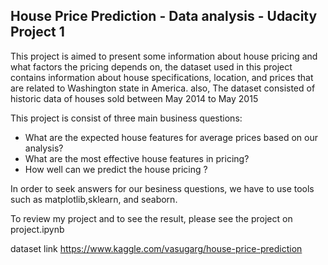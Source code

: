 ## House Price Prediction - Data analysis - Udacity Project 1


This project is aimed to present some information about house pricing and what factors the pricing depends on, the dataset used in this project contains information about house specifications, location, and prices that are related to Washington  state in America. also, The dataset consisted of historic data of houses sold between May 2014 to May 2015

This project is consist of three main business questions:
* What are the expected house features for average prices based on our analysis?
* What are the most effective house features in pricing?
* How well can we predict the house pricing ?

In order to seek answers for our besiness questions, we have to use tools such as matplotlib,sklearn, and seaborn.

To review my project and to see the result, please see the project on project.ipynb

dataset link https://www.kaggle.com/vasugarg/house-price-prediction


